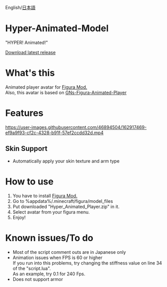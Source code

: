 
English/[日本語](https://github.com/Chuzume/Hyper-Animated-Model/blob/master/README_ja.md)


# Hyper-Animated-Model
"HYPER! Animated!"  

[Download latest release](https://github.com/Chuzume/Hyper-Animated-Model/releases/latest/download/Hyper_Animated_Model.zip)

# What's this
Animated player avatar for [Figura Mod.](https://www.curseforge.com/minecraft/mc-mods/figura)  
Also, this avatar is based on [GNs-Figura-Animated-Player](https://github.com/GNamimates/GNs-Figura-Animated-Player)

# Features
https://user-images.githubusercontent.com/46894504/162917469-ef9a9f93-cf2c-4328-b91f-57ef2ccdd32d.mp4

## Skin Support
- Automatically apply your skin texture and arm type

# How to use
1. You have to install [Figura Mod.](https://www.curseforge.com/minecraft/mc-mods/figura)  
2. Go to %appdata%/.minecraft/figura/model_files  
3. Put downloaded "Hyper_Animated_Player.zip" in it.  
4. Select avatar from your figura menu.   
5. Enjoy!  

# Known issues/To do
- Most of the script comment outs are in Japanese only
- Animation issues when FPS is 60 or higher  
     If you run into this problems, try changing the stiffness value on line 34 of the "script.lua".  
     As an example, try 0.1 for 240 Fps.
- Does not support armor
